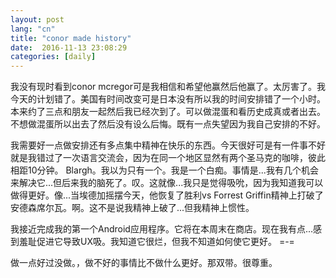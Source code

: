 ```yaml
---
layout: post
lang: "cn"
title: "conor made history"
date:  2016-11-13 23:08:29
categories: [daily]
---
```

我没有现时看到conor mcregor可是我相信和希望他赢然后他赢了。太厉害了。我今天的计划错了。美国有时间改变可是日本没有所以我的时间安排错了一个小时。本来约了三点和朋友一起然后我已经次到了。可以做混蛋和看历史成真或者出去。不想做混蛋所以出去了然后没有设么后悔。既有一点失望因为我自己安排的不好。

我需要好一点做安排还有多点集中精神在快乐的东西。今天很好可是有一件事不好就是我错过了一次语言交流会，因为在同一个地区显然有两个圣马克的咖啡，彼此相距10分钟。 Blargh。我以为只有一个。我是一个白痴。事情是...我有几个机会来解决它...但后来我的脑死了。叹。这就像...我只是觉得吸吮，因为我知道我可以做得更好。像...当埃德加摇摆今天，他恢复了胜利vs Forrest Griffin精神上打破了安德森席尔瓦。啊。这不是说我精神上破了...但我精神上惯性。

我接近完成我的第一个Android应用程序。它将在本周末在商店。现在我有点...感到羞耻促进它导致UX吸。我知道它很烂，但我不知道如何使它更好。 =-=

做一点好过没做。，做不好的事情比不做什么更好。那双带。很尊重。
